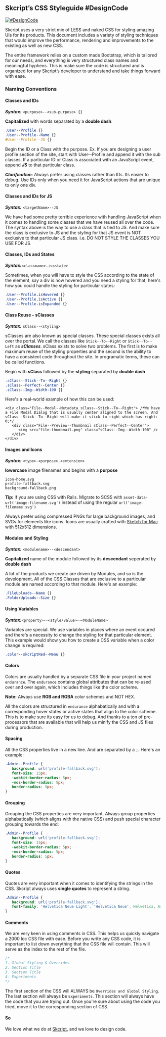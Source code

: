 ## Skcript’s CSS Styleguide #DesignCode
[![#DesignCode](http://i.imgur.com/KbqDX1O.png)](#DesignCode)

Skcript uses a very strict mix of LESS and naked CSS for styling amazing UIs for its products. This document includes a variety of styling techniques that would improve the performance, rendering and improvements to the existing as well as new CSS.

The entire framework relies on a custom made Bootstrap, which is tailored for our needs, and everything is very structured class names and meaningful hyphens. This is make sure the code is structured and is organized for any Skcript’s developer to understand and take things forward with ease.

### Naming Conventions

#### Classes and IDs
***Syntax:*** `<purpose>--<sub-purpose> {}`

**Capitalized** with words separated by a **double dash**:

```css
.User--Profile {}
.User--Profile--Name {}
#User--Profile--JS {}
```
Begin the ID or a Class with the purpose. Ex. If you are designing a user profile section of the site, start with User--Profile and append it with the sub classes. If a particular ID or Class is associated with an JavaScript event, append ***JS*** to that particular class.

***Clarification***: Always prefer using classes rather than IDs. Its easier to debug. Use IDs only when you need it for JavaScript actions that are unique to only one div.

#### Classes and IDs for JS
***Syntax:*** `<targetName>--JS`

We have had some pretty terrible experience with handling JavaScript when it comes to handling some classes that we have reused all over the code. The syntax above is the way to use a class that is tied to JS. And make sure the class is exclusive to JS and the styling for that JS event is NOT exclusive to that particular JS class. i.e. DO NOT STYLE THE CLASSES YOU USE FOR JS.

#### Classes, IDs and States
***Syntax:***`<classname>.is<state>`

Sometimes, when you will have to style the CSS according to the state of the element, say a div is now hovered and you need a styling for that, here's how you could handle the styling for particular states:

```css
.User--Profile.isHovered {}
.User--Profile.isActive {}
.User--Profile.isExpanded {}
```

#### Class Reuse - sClasses
***Syntax:*** `sClass--<styling>`

sClasses are also known as special classes. These special classes exists all over the portal. We call the classes like `Stick--To--Right` or `Stick--To--Left` as ***sClasses***. sClass exists to solve two problems. The first is to make maximum reuse of the styling properties and the second is the ability to have a consistent code throughout the site. In programatic terms, these can be called functions.

Begin with **sClass** followed by the **styling** separated by **double dash**

```css
.sClass--Stick--To--Right {}
.sClass--Perfect--Center {}
.sClass--Img--Width-100 {}
```

Here's a real-world example of how this can be used:
```
<div class="File--Modal--Metadata sClass--Stick--To--Right"> /*We have a File Modal Dialog that is usually center aligned to the screen. And sClass--Stick--To--Right will make it stick to right which has right: 0;*/
   <div class="File--Preview--Thumbnail sClass--Perfect--Center">
      <img src="file-thumbnail.png" class="sClass--Img--Width-100" />
   </div>
</div>
```
#### Images and Icons
***Syntax:*** `<type>-<purpose>.<extension>`

**lowercase** image filenames and begins with a **purpose**

```
icon-home.svg
profile-fallback.svg
background-fallback.png
```

**Tip:** If you are using CSS with Rails. Migrate to SCSS with `asset-data-url('image-filename.svg')` instead of using the regular `url('image-filename.svg')`

Always prefer using compressed PNGs for large background images, and SVGs for elements like icons. Icons are usually crafted with [Sketch for Mac](http://bohemiancoding.com/sketch/) with 512x512 dimensions.

#### Modules and Styling
***Syntax:*** `<modulename>--<descendant>`

**Capitalized** name of the module followed by its **descendant** seperated by **double dash**

A lot of the products we create are driven by Modules, and so is the development. All of the CSS Classes that are exclusive to a particular module are named according to that module. Here's an example:

```css
.FileUploads--Name {}
.FolderUploads--Size {}
```

#### Using Variables
***Syntax:***`<property>--<style/value>--<ModuleName>`

Variables are special. We use variables in places where an event occured and there's a necessity to change the styling for that particular element. This example would show you how to create a CSS variable when a color change is required:

```css
.color--skcriptRed--Menu {}
```

#### Colors

Colors are usually handled by a separate CSS file in your project named `endurance`. The `endurance` contains global attributes that can be re-used over and over again, which includes things like the color scheme.

**Note:** Always use **RGB and RGBA** color schemes and NOT HEX.

All the colors are structured in `endurance` alphabatically and with a corresponding hover states or active states that align to the color scheme. This is to make sure its easy for us to debug. And thanks to a ton of pre-processors that are available that will help us minify the CSS and JS files during production.


#### Spacing

All the CSS properties live in a new line. And are separated by a `;`. Here's an example:

```css
.Admin--Profile {
   background: url('profile-fallback.svg');
   font-size: 15px;
   -webkit-border-radius: 5px;
   -moz-border-radius: 5px;
   border-radius: 5px;
}
```

#### Grouping

Grouping the CSS properties are very important. Always group properties alphabatically (which aligns with the native CSS) and push special character grouping towards the end:

```css
.Admin--Profile {
   background: url('profile-fallback.svg');
   font-size: 15px;
   -webkit-border-radius: 5px;
   -moz-border-radius: 5px;
   border-radius: 5px;
}
```

#### Quotes

Quotes are very important when it comes to identifying the strings in the CSS. Skcript always uses **single quotes** to represent a string.

```css
.Admin--Profile {
   background: url('profile-fallback.svg');
   font-family: 'Helvetica Neue Light', 'Helvetica Neue', Helvetica, Arial;
}
```

#### Comments

We are very keen in using comments in CSS. This helps us quickly navigate a 2000 loc CSS file with ease. Before you write any CSS code, it is important to list down everything that the CSS file will contain. This will serve as the index to the rest of the file.

```css
/*
1. Global Styling & Overrides
2. Section Title
3. Section Title
4. Experiments
*/
```

The first section of the CSS will ALWAYS be `Overrides and Global Styling`. The last section will always be `Experiments`. This section will always have the code that you are trying out. Once you're sure about using the code you tried, move it to the corresponding section of CSS.

#### So

We love what we do at [Skcript](http://www.skcript.com/), and we love to design code.
